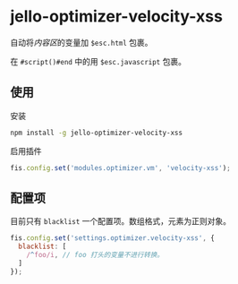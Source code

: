jello-optimizer-velocity-xss
====================

自动将*内容区*的变量加 `$esc.html` 包裹。

在 `#script()#end` 中的用 `$esc.javascript` 包裹。

## 使用

安装

```bash
npm install -g jello-optimizer-velocity-xss
```

启用插件

```javascript
fis.config.set('modules.optimizer.vm', 'velocity-xss');

```

## 配置项

目前只有 `blacklist` 一个配置项。数组格式，元素为正则对象。

```javascript
fis.config.set('settings.optimizer.velocity-xss', {
  blacklist: [
    /^foo/i, // foo 打头的变量不进行转换。
  ]
});
```
